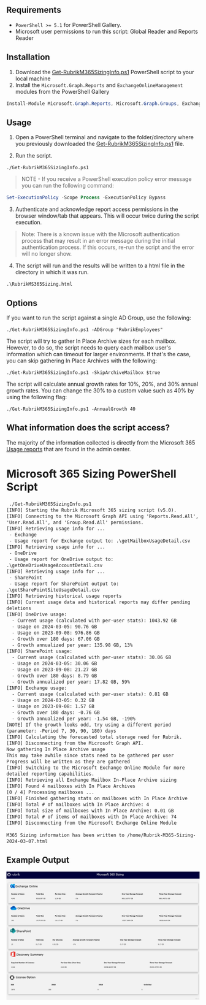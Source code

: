 ## Requirements

* `PowerShell >= 5.1` for PowerShell Gallery.
* Microsoft user permissions to run this script: Global Reader and Reports Reader


## Installation

1. Download the [Get-RubrikM365SizingInfo.ps1](https://github.com/rubrikinc/microsoft-365-sizing/archive/refs/heads/main.zip) PowerShell script to your local machine
2. Install the `Microsoft.Graph.Reports` and `ExchangeOnlineManagement` modules from the PowerShell Gallery

```powershell
Install-Module Microsoft.Graph.Reports, Microsoft.Graph.Groups, ExchangeOnlineManagement -Scope CurrentUser
```

## Usage

1. Open a PowerShell terminal and navigate to the folder/directory where you previously downloaded the [Get-RubrikM365SizingInfo.ps1](https://github.com/rubrikinc/microsoft-365-sizing/blob/main/Get-RubrikM365SizingInfo.ps1) file.

2. Run the script.

```
./Get-RubrikM365SizingInfo.ps1
```

> NOTE - If you receive a PowerShell execution policy error message you can run the following command:

```powershell
Set-ExecutionPolicy -Scope Process -ExecutionPolicy Bypass
```

3. Authenticate and acknowledge report access permissions in the browser window/tab that appears. This will occur twice during the script execution.

> Note: There is a known issue with the Microsoft authentication process that may result in an error message during the initial authentication process. If this occurs, re-run the script and the error will no longer show.

4. The script will run and the results will be written to a html file in the directory in which it was run.

```
.\RubrikMS365Sizing.html
```

## Options

If you want to run the script against a single AD Group, use the following:
```
./Get-RubrikM365SizingInfo.ps1 -ADGroup "RubrikEmployees"
```

The script will try to gather In Place Archive sizes for each mailbox. However, to do so, the script needs to query each mailbox user's information which can timeout for larger environments. If that's the case, you can skip gathering In Place Archives with the following:
```
./Get-RubrikM365SizingInfo.ps1 -SkipArchiveMailbox $true
```

The script will calculate annual growth rates for 10%, 20%, and 30% annual growth rates. You can change the 30% to a custom value such as 40% by using the following flag:
```
./Get-RubrikM365SizingInfo.ps1 -AnnualGrowth 40
```



## What information does the script access?

The majority of the information collected is directly from the Microsoft 365 [Usage reports](https://docs.microsoft.com/en-us/microsoft-365/admin/activity-reports/activity-reports?view=o365-worldwide) that are found in the admin center.



# Microsoft 365 Sizing PowerShell Script


```
 ./Get-RubrikM365SizingInfo.ps1
[INFO] Starting the Rubrik Microsoft 365 sizing script (v5.0).
[INFO] Connecting to the Microsoft Graph API using 'Reports.Read.All', 'User.Read.All', and 'Group.Read.All' permissions.
[INFO] Retrieving usage info for ...
 - Exchange
 - Usage report for Exchange output to: .\getMailboxUsageDetail.csv
[INFO] Retrieving usage info for ...
 - OneDrive
 - Usage report for OneDrive output to: .\getOneDriveUsageAccountDetail.csv
[INFO] Retrieving usage info for ...
 - SharePoint
 - Usage report for SharePoint output to: .\getSharePointSiteUsageDetail.csv
[INFO] Retrieving historical usage reports
[INFO] Current usage data and historical reports may differ pending deletions
[INFO] OneDrive usage:
  - Current usage (calculated with per-user stats): 1043.92 GB
  - Usage on 2024-03-05: 90.76 GB
  - Usage on 2023-09-08: 976.86 GB
  - Growth over 180 days: 67.06 GB
  - Growth annualized per year: 135.98 GB, 13%
[INFO] SharePoint usage:
  - Current usage (calculated with per-user stats): 30.06 GB
  - Usage on 2024-03-05: 30.06 GB
  - Usage on 2023-09-08: 21.27 GB
  - Growth over 180 days: 8.79 GB
  - Growth annualized per year: 17.82 GB, 59%
[INFO] Exchange usage:
  - Current usage (calculated with per-user stats): 0.81 GB
  - Usage on 2024-03-05: 0.32 GB
  - Usage on 2023-09-08: 1.57 GB
  - Growth over 180 days: -0.76 GB
  - Growth annualized per year: -1.54 GB, -190%
[NOTE] If the growth looks odd, try using a different period (parameter: -Period 7, 30, 90, 180) days
[INFO] Calculating the forecasted total storage need for Rubrik.
[INFO] Disconnecting from the Microsoft Graph API.
Now gathering In Place Archive usage
This may take awhile since stats need to be gathered per user
Progress will be written as they are gathered
[INFO] Switching to the Microsoft Exchange Online Module for more detailed reporting capabilities.
[INFO] Retrieving all Exchange Mailbox In-Place Archive sizing
[INFO] Found 4 mailboxes with In Place Archives
[0 / 4] Processing mailboxes ...
[INFO] Finished gathering stats on mailboxes with In Place Archive
[INFO] Total # of mailboxes with In Place Archive: 4
[INFO] Total size of mailboxes with In Place Archive: 0.01 GB
[INFO] Total # of items of mailboxes with In Place Archive: 74
[INFO] Disconnecting from the Microsoft Exchange Online Module

M365 Sizing information has been written to /home/Rubrik-M365-Sizing-2024-03-07.html

```


## Example Output

![image](https://github.com/Martin-bechtle/microsoft-365-sizing/blob/main/190453033-94379a84-8678-4592-9d9b-2b1dad96a521.png)




